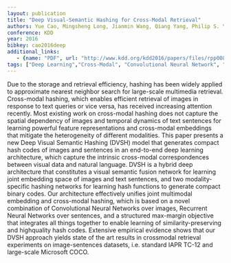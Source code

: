 ```yaml
---
layout: publication
title: "Deep Visual-Semantic Hashing for Cross-Modal Retrieval"
authors: Yue Cao, Mingsheng Long, Jianmin Wang, Qiang Yang, Philip S. Yu
conference: KDD
year: 2016
bibkey: cao2016deep
additional_links:
   - {name: "PDF", url: "http://www.kdd.org/kdd2016/papers/files/rpp0086-caoA.pdf"}
tags: ["Deep Learning","Cross-Modal", "Convolutional Neural Network", "Recurrent Neural Network", "Structured Max-Margin"]
---
```

Due to the storage and retrieval efficiency, hashing has been
widely applied to approximate nearest neighbor search for
large-scale multimedia retrieval. Cross-modal hashing, which
enables efficient retrieval of images in response to text queries
or vice versa, has received increasing attention recently. Most
existing work on cross-modal hashing does not capture the
spatial dependency of images and temporal dynamics of text
sentences for learning powerful feature representations and
cross-modal embeddings that mitigate the heterogeneity of
different modalities. This paper presents a new Deep Visual Semantic Hashing (DVSH) model that generates compact
hash codes of images and sentences in an end-to-end deep
learning architecture, which capture the intrinsic cross-modal
correspondences between visual data and natural language.
DVSH is a hybrid deep architecture that constitutes a visual semantic fusion network for learning joint embedding space
of images and text sentences, and two modality-specific hashing networks for learning hash functions to generate compact
binary codes. Our architecture effectively unifies joint multimodal embedding and cross-modal hashing, which is based
on a novel combination of Convolutional Neural Networks
over images, Recurrent Neural Networks over sentences, and
a structured max-margin objective that integrates all things
together to enable learning of similarity-preserving and highquality hash codes. Extensive empirical evidence shows that
our DVSH approach yields state of the art results in crossmodal retrieval experiments on image-sentences datasets,
i.e. standard IAPR TC-12 and large-scale Microsoft COCO.
